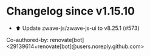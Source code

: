# Changelog since v1.15.10
- ⬆️ Update zwave-js/zwave-js-ui to v8.25.1 (#573)

Co-authored-by: renovate[bot] <29139614+renovate[bot]@users.noreply.github.com> 
